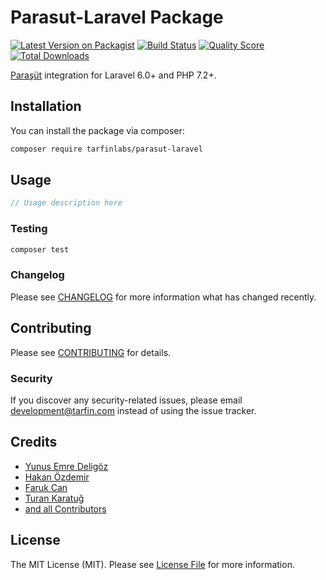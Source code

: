 # Parasut-Laravel Package

[![Latest Version on Packagist](https://img.shields.io/packagist/v/tarfinlabs/parasut-laravel.svg?style=flat-square)](https://packagist.org/packages/tarfinlabs/parasut-laravel)
[![Build Status](https://img.shields.io/travis/tarfinlabs/parasut-laravel/master.svg?style=flat-square)](https://travis-ci.org/tarfinlabs/parasut-laravel)
[![Quality Score](https://img.shields.io/scrutinizer/g/tarfinlabs/parasut-laravel.svg?style=flat-square)](https://scrutinizer-ci.com/g/tarfinlabs/parasut-laravel)
[![Total Downloads](https://img.shields.io/packagist/dt/tarfinlabs/parasut-laravel.svg?style=flat-square)](https://packagist.org/packages/tarfinlabs/parasut-laravel)

[Paraşüt](https://www.parasut.com) integration for Laravel 6.0+ and PHP 7.2+.

## Installation

You can install the package via composer:

```bash
composer require tarfinlabs/parasut-laravel
```

## Usage

``` php
// Usage description here
```

### Testing

``` bash
composer test
```

### Changelog

Please see [CHANGELOG](CHANGELOG.md) for more information what has changed recently.

## Contributing

Please see [CONTRIBUTING](CONTRIBUTING.md) for details.

### Security

If you discover any security-related issues, please email development@tarfin.com instead of using the issue tracker.

## Credits

- [Yunus Emre Deligöz](https://github.com/deligoez)
- [Hakan Özdemir](https://github.com/hozdemir)
- [Faruk Can](https://github.com/frkcn)
- [Turan Karatuğ](https://github.com/tkaratug)
- [and all Contributors](../../contributors)

## License

The MIT License (MIT). Please see [License File](LICENSE.md) for more information.